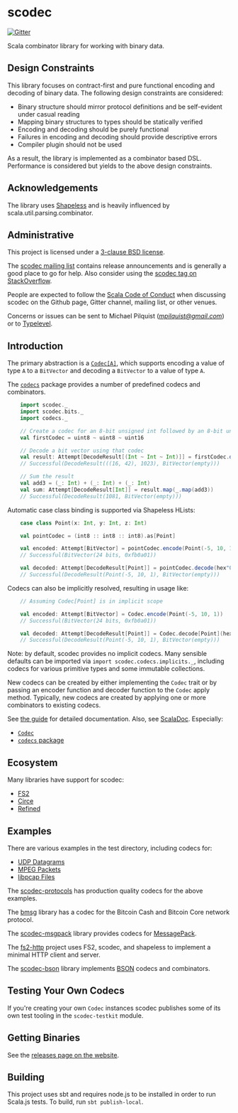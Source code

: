 scodec
======

[![Gitter](https://badges.gitter.im/Join%20Chat.svg)](https://gitter.im/scodec/scodec?utm_source=badge&utm_medium=badge&utm_campaign=pr-badge&utm_content=badge)

Scala combinator library for working with binary data.

Design Constraints
------------------

This library focuses on contract-first and pure functional encoding and decoding of binary data.
The following design constraints are considered:
 - Binary structure should mirror protocol definitions and be self-evident under casual reading
 - Mapping binary structures to types should be statically verified
 - Encoding and decoding should be purely functional
 - Failures in encoding and decoding should provide descriptive errors
 - Compiler plugin should not be used

As a result, the library is implemented as a combinator based DSL.
Performance is considered but yields to the above design constraints.

Acknowledgements
----------------
The library uses [Shapeless](https://github.com/milessabin/shapeless)
and is heavily influenced by scala.util.parsing.combinator.

Administrative
--------------

This project is licensed under a [3-clause BSD license](LICENSE).

The [scodec mailing list](https://groups.google.com/forum/#!forum/scodec) contains release announcements and is generally a good place to go for help. Also consider using the [scodec tag on StackOverflow](http://stackoverflow.com/questions/tagged/scodec).

People are expected to follow the [Scala Code of Conduct](https://www.scala-lang.org/conduct/)
when discussing scodec on the Github page, Gitter channel, mailing list,
or other venues.

Concerns or issues can be sent to Michael Pilquist (*mpilquist@gmail.com*) or
to [Typelevel](http://typelevel.org/about.html).

Introduction
------------

The primary abstraction is a [`Codec[A]`](shared/src/main/scala/scodec/Codec.scala), which supports encoding a value of type `A` to a
`BitVector` and decoding a `BitVector` to a value of type `A`.

The [`codecs`](shared/src/main/scala/scodec/codecs/package.scala) package provides a number of predefined codecs and combinators.

```scala
    import scodec._
    import scodec.bits._
    import codecs._

    // Create a codec for an 8-bit unsigned int followed by an 8-bit unsigned int followed by a 16-bit unsigned int
    val firstCodec = uint8 ~ uint8 ~ uint16

    // Decode a bit vector using that codec
    val result: Attempt[DecodeResult[(Int ~ Int ~ Int)]] = firstCodec.decode(hex"102a03ff".bits)
    // Successful(DecodeResult(((16, 42), 1023), BitVector(empty)))

    // Sum the result
    val add3 = (_: Int) + (_: Int) + (_: Int)
    val sum: Attempt[DecodeResult[Int]] = result.map(_.map(add3))
    // Successful(DecodeResult(1081, BitVector(empty)))
```

Automatic case class binding is supported via Shapeless HLists:

```scala
    case class Point(x: Int, y: Int, z: Int)

    val pointCodec = (int8 :: int8 :: int8).as[Point]

    val encoded: Attempt[BitVector] = pointCodec.encode(Point(-5, 10, 1))
    // Successful(BitVector(24 bits, 0xfb0a01))

    val decoded: Attempt[DecodeResult[Point]] = pointCodec.decode(hex"0xfb0a01".bits)
    // Successful(DecodeResult(Point(-5, 10, 1), BitVector(empty)))
```

Codecs can also be implicitly resolved, resulting in usage like:

```scala
    // Assuming Codec[Point] is in implicit scope

    val encoded: Attempt[BitVector] = Codec.encode(Point(-5, 10, 1))
    // Successful(BitVector(24 bits, 0xfb0a01))

    val decoded: Attempt[DecodeResult[Point]] = Codec.decode[Point](hex"0xfb0a01".bits)
    // Successful(DecodeResult(Point(-5, 10, 1), BitVector(empty)))
```

Note: by default, scodec provides no implicit codecs. Many sensible defaults can be imported via `import scodec.codecs.implicits._`, including codecs for various primitive types and some immutable collections.

New codecs can be created by either implementing the `Codec` trait or by passing an encoder function and decoder function to the `Codec` apply method. Typically, new codecs are created by applying one or more combinators to existing codecs.

See [the guide](http://scodec.org/guide/) for detailed documentation. Also, see [ScalaDoc](http://scodec.org/api/). Especially:
 - [`Codec`](http://scodec.org/api/scodec-core/1.11.1/#scodec.Codec)
 - [`codecs` package](http://scodec.org/api/scodec-core/1.11.1/#scodec.codecs.package)

Ecosystem
---------

Many libraries have support for scodec:
  - [FS2](https://github.com/functional-streams-for-scala)
  - [Circe](https://github.com/circe/circe)
  - [Refined](https://github.com/fthomas/refined)

Examples
--------

There are various examples in the test directory, including codecs for:

 - [UDP Datagrams](unitTests/src/test/scala/scodec/examples/UdpDatagramExample.scala)
 - [MPEG Packets](unitTests/src/test/scala/scodec/examples/MpegPacketExample.scala)
 - [libpcap Files](unitTests/src/test/scala/scodec/examples/PcapExample.scala)

The [scodec-protocols](https://github.com/scodec/scodec-protocols) has production
quality codecs for the above examples.

The [bmsg](https://github.com/lktkorg/bmsg) library has a codec for the Bitcoin Cash and Bitcoin Core network protocol.

The [scodec-msgpack](https://github.com/pocketberserker/scodec-msgpack) library provides
codecs for [MessagePack](http://msgpack.org/).

The [fs2-http](https://github.com/Spinoco/fs2-http) project uses FS2, scodec, and shapeless to implement a minimal HTTP client and server.

The [scodec-bson](https://gitlab.com/lJoublanc/scodec-bson) library implements [BSON](http://bsonspec.org) codecs and combinators.

Testing Your Own Codecs
-----------------------

If you're creating your own `Codec` instances scodec publishes some of its own test tooling in the `scodec-testkit` module.

Getting Binaries
----------------

See the [releases page on the website](http://scodec.org/releases/).

Building
--------

This project uses sbt and requires node.js to be installed in order to run Scala.js tests. To build, run `sbt publish-local`.
